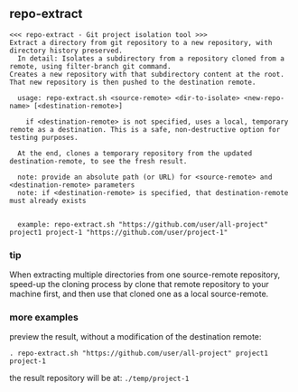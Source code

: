 repo-extract
------------

```
<<< repo-extract - Git project isolation tool >>>
Extract a directory from git repository to a new repository, with directory history preserved.
  In detail: Isolates a subdirectory from a repository cloned from a remote, using filter-branch git command.
Creates a new repository with that subdirectory content at the root.
That new repository is then pushed to the destination remote.

  usage: repo-extract.sh <source-remote> <dir-to-isolate> <new-repo-name> [<destination-remote>]

    if <destination-remote> is not specified, uses a local, temporary remote as a destination. This is a safe, non-destructive option for testing purposes.

  At the end, clones a temporary repository from the updated destination-remote, to see the fresh result.

  note: provide an absolute path (or URL) for <source-remote> and <destination-remote> parameters
  note: if <destination-remote> is specified, that destination-remote must already exists


  example: repo-extract.sh "https://github.com/user/all-project" project1 project-1 "https://github.com/user/project-1"
```

### tip

When extracting multiple directories from one source-remote repository, speed-up the cloning process by clone that remote repository to your machine first, and then use that cloned one as a local source-remote.

### more examples

preview the result, without a modification of the destination remote:
```
. repo-extract.sh "https://github.com/user/all-project" project1 project-1
```
the result repository will be at: `./temp/project-1`
